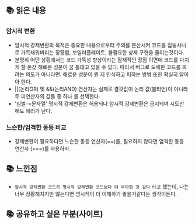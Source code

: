## 📚 읽은 내용

### 암시적 변환
- 암시적 강제변환의 목적은 중요한 내용으로부터 주의를 분산시켜 코드를 집동사니로 가득채워버리는 장황함, 보일러플레이트, 불필요한 상세 구현을 줄이는것이다.
- 분명히 어떤 상횡에서는 코드 가독성 향상이라는 잠재적인 장점 이면에 코드를 다치게 할 온갖 해로운 성분이 꿈 틀대고 있을 수 있다. 따라서 버그로 도배한 코드를 짜려는 의도가 아니라면. 해로운 성분이 뭔 지 인식하고 피하는 방법 또한 확실히 알이아 한다.
- ||(논리OR) 및 &&(논리AND) 연산자는 실제로 결괏값이 논리 값(불리언)이 아니라 두 피연산자의 값들 중 하나 를 선택한다.
- '심벌->문자열' 명시적 강제변환은 허용되나 암시적 강제변환은 금지되며 시도만 해도 에러가 난다.

### 느슨한/엄격한 동등 비교
- 강제변환이 필요하다면 느슨한 동등 연산자(==)를, 필요하지 않다면 엄격한 동등 연산자 (===)를 사용하자.

## 📚 느낀점
- `암시적 강제변환 코드가 명시적 강제변환 코드보다 더 우아한 것 같다` 라고 했는데, 나는 너무 장황해지지만 않는다면 명시적이 더 이해하기 좋을거같다는 생각이든다.


## 📚 공유하고 싶은 부분(사이트)
